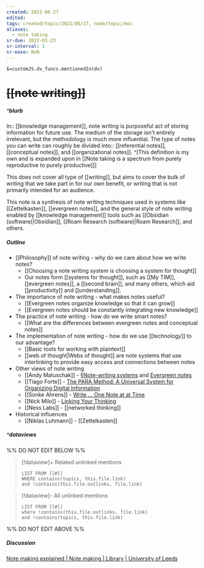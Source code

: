 ```yaml
---
created: 2021-06-27
edited: 
tags: created/topic/2021/06/27, node/topic/moc
aliases:
  - note taking
sr-due: 2022-03-23
sr-interval: 1
sr-ease: NaN
---
```

`$=customJS.dv_funcs.mentionedIn(dv)`

# <s class="topic-title">[[note writing]]</s>

##### ^blurb

In:: [[knowledge management]], 
note writing is purposeful act of storing information for future use. The medium of the storage isn't entirely irrelevant, but the methodology is much more influential. The type of notes you can write can roughly be divided 
into:: [[referential notes]], [[conceptual notes]], and [[organizational notes]]. 
^[This definition is my own and is expanded upon in [[Note taking is a spectrum from purely reproductive to purely productive]]]

This does not cover all type of [[writing]], but aims to cover the bulk of writing that we take part in for our own benefit, or writing that is not primarily intended for an audience.

This note is a synthesis of note writing techniques used in systems like [[Zettelkasten]], [[evergreen notes]], and the general style of note writing enabled by [[knowledge management]] tools such as [[Obsidian (software)|Obsidian]], [[Roam Research (software)|Roam Research]], and others.

##### Outline

- [[Philosophy]] of note writing - why do we care about how we write notes?
	- [[Choosing a note writing system is choosing a system for thought]]
	- Our notes form [[systems for thought]], such as [[My TIM]], [[evergreen notes]], a [[second brain]], and many others, which aid [[productivity]] and [[understanding]].
- The importance of note writing - what makes notes useful?
	- [[Evergreen notes organize knowledge so that it can grow]]
	- [[Evergreen notes should be constantly integrating new knowledge]]
- The practice of note writing - how do we write smart notes?
	- [[What are the differences between evergreen notes and conceptual notes]]
- The implementation of note writing - how do we use [[technology]] to our advantage?
	- [[Basic tools for working with plaintext]]
	- [[web of thought|Webs of thought]] are note systems that use interlinking to provide easy access and connections between notes
- Other views of note writing
	- [[Andy Matuschak]] - [§Note-writing systems](https://notes.andymatuschak.org/zhmLXArqiCMDr9Q13ViqN3hh3SmrKzjQxWAr) and [Evergreen notes](https://notes.andymatuschak.org/z4SDCZQeRo4xFEQ8H4qrSqd68ucpgE6LU155C)
	- [[Tiago Forte]] - [The PARA Method: A Universal System for Organizing Digital Information](https://fortelabs.co/blog/para/)
	- [[Sonke Ahrens]] - [Write … One Note at at Time](https://takesmartnotes.com/)
	- [[Nick Milo]] - [Linking Your Thinking](https://www.linkingyourthinking.com/)
	- [[Ness Labs]] - [[networked thinking]]
- Historical influences
	- [[Niklas Luhmann]] - [[Zettelkasten]]

##### ^dataviews

%% DO NOT EDIT BELOW %%
> [!dataview]+ Related unlinked mentions
> ```dataview
> LIST FROM [[#]]
> WHERE contains(topics, this.file.link)
> and !contains(this.file.outlinks, file.link)
> ```
 
> [!dataview]- All unlinked mentions
> ```dataview
> LIST FROM [[#]]
> where !contains(this.file.outlinks, file.link)
> and !contains(topics, this.file.link)
> ```

%% DO NOT EDIT ABOVE %%

##### Discussion

[Note making explained | Note making | Library | University of Leeds](https://library.leeds.ac.uk/info/1401/academic_skills/85/note_making)
